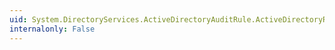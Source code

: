 ```yaml
---
uid: System.DirectoryServices.ActiveDirectoryAuditRule.ActiveDirectoryRights
internalonly: False
---
```

